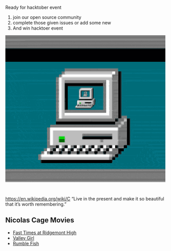 Ready for hacktober event
1. join our open source community
2. complete those given issues or add some new
3. And win hacktoer event


![](giphy.gif)
https://en.wikipedia.org/wiki/C
“Live in the present and make it so beautiful that it’s worth remembering.”

## Nicolas Cage Movies

* [Fast Times at Ridgemont High](https://en.wikipedia.org/wiki/Fast_Times_at_Ridgemont_High)
* [Valley Girl](https://en.wikipedia.org/wiki/Valley_Girl_(1983_film))
* [Rumble Fish](https://en.wikipedia.org/wiki/Rumble_Fish)